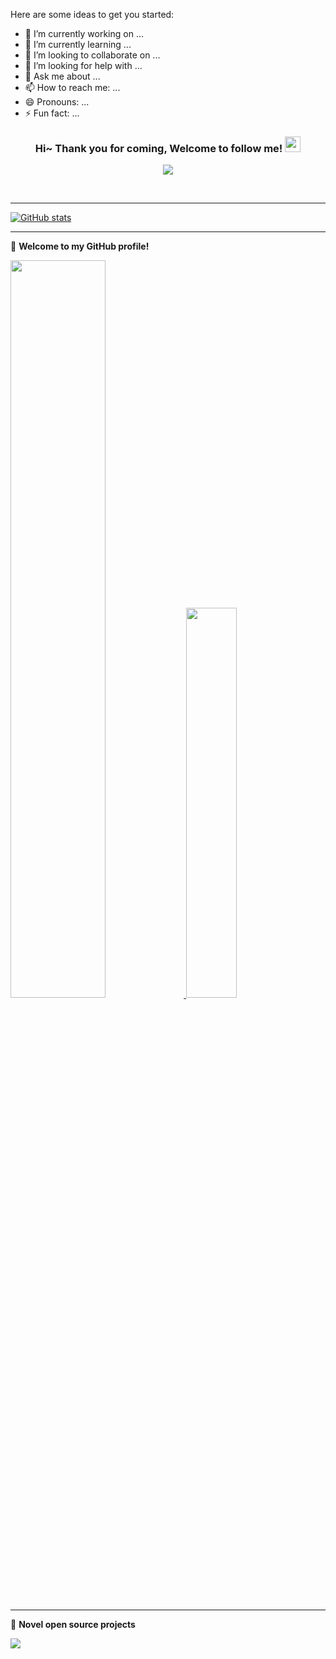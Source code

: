 Here are some ideas to get you started:

- 🔭 I’m currently working on ...
- 🌱 I’m currently learning ...
- 👯 I’m looking to collaborate on ...
- 🤔 I’m looking for help with ...
- 💬 Ask me about ...
- 📫 How to reach me: ...
- 😄 Pronouns: ...
- ⚡ Fun fact: ...

<h3 align="center">
    Hi~ Thank you for coming, Welcome to follow me!
    <img src="https://media.giphy.com/media/hvRJCLFzcasrR4ia7z/giphy.gif" width="25px">
</h3>

<p align="center">
    <img src="https://readme-typing-svg.herokuapp.com?color=e65e2a&width=380&height=45&lines=Now+java+developer;Target+full-stack+developer;Always+learning+new+things">
</p>


<br/>


---------
[![GitHub stats](https://github-readme-stats.vercel.app/api?username=yudady01)](https://github.com/yudady01/github-readme-stats)

---------
🎉 **Welcome to my GitHub profile!**

<a href="https://github.com/yudady">
  <img style="width:55%" src="https://github-readme-stats.vercel.app/api?username=yudady&count_private=true&show_icons=true&theme=radical&hide=prs" />
  <img style="width:40%" src="https://github-readme-stats.vercel.app/api/top-langs/?username=yudady&layout=compact&theme=radical"/>
</a>

------

📘 **Novel open source projects**


<a target="_blank" href="https://github.com/yudady/dockfiles.git" >
  <img align="center" src="https://github-readme-stats.vercel.app/api/pin/?username=yudady&repo=dockfiles&theme=nightowl&cache_seconds=1802" />
